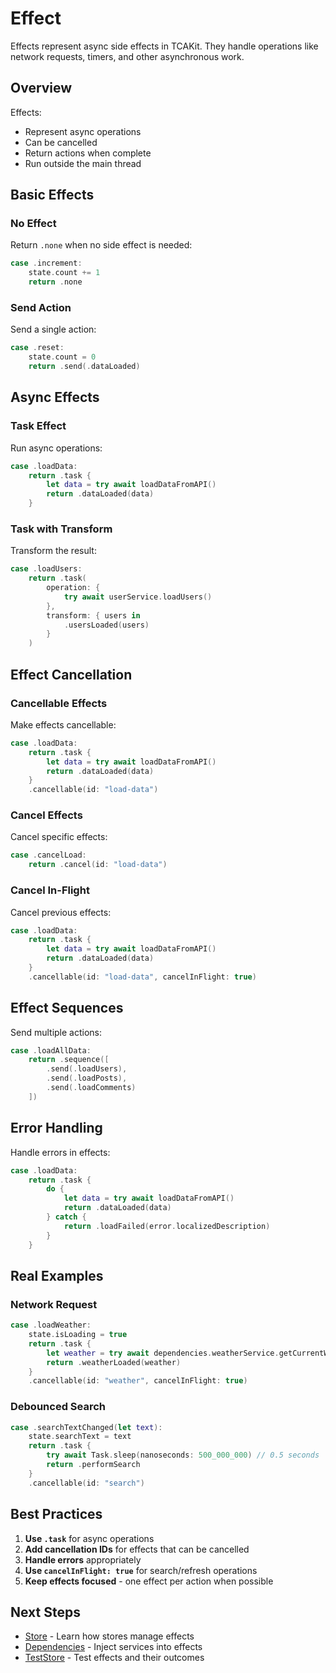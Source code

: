 # Effect

Effects represent async side effects in TCAKit. They handle operations like network requests, timers, and other asynchronous work.

## Overview

Effects:
- Represent async operations
- Can be cancelled
- Return actions when complete
- Run outside the main thread

## Basic Effects

### No Effect
Return `.none` when no side effect is needed:

```swift
case .increment:
    state.count += 1
    return .none
```

### Send Action
Send a single action:

```swift
case .reset:
    state.count = 0
    return .send(.dataLoaded)
```

## Async Effects

### Task Effect
Run async operations:

```swift
case .loadData:
    return .task {
        let data = try await loadDataFromAPI()
        return .dataLoaded(data)
    }
```

### Task with Transform
Transform the result:

```swift
case .loadUsers:
    return .task(
        operation: {
            try await userService.loadUsers()
        },
        transform: { users in
            .usersLoaded(users)
        }
    )
```

## Effect Cancellation

### Cancellable Effects
Make effects cancellable:

```swift
case .loadData:
    return .task {
        let data = try await loadDataFromAPI()
        return .dataLoaded(data)
    }
    .cancellable(id: "load-data")
```

### Cancel Effects
Cancel specific effects:

```swift
case .cancelLoad:
    return .cancel(id: "load-data")
```

### Cancel In-Flight
Cancel previous effects:

```swift
case .loadData:
    return .task {
        let data = try await loadDataFromAPI()
        return .dataLoaded(data)
    }
    .cancellable(id: "load-data", cancelInFlight: true)
```

## Effect Sequences

Send multiple actions:

```swift
case .loadAllData:
    return .sequence([
        .send(.loadUsers),
        .send(.loadPosts),
        .send(.loadComments)
    ])
```

## Error Handling

Handle errors in effects:

```swift
case .loadData:
    return .task {
        do {
            let data = try await loadDataFromAPI()
            return .dataLoaded(data)
        } catch {
            return .loadFailed(error.localizedDescription)
        }
    }
```

## Real Examples

### Network Request
```swift
case .loadWeather:
    state.isLoading = true
    return .task {
        let weather = try await dependencies.weatherService.getCurrentWeather()
        return .weatherLoaded(weather)
    }
    .cancellable(id: "weather", cancelInFlight: true)
```

### Debounced Search
```swift
case .searchTextChanged(let text):
    state.searchText = text
    return .task {
        try await Task.sleep(nanoseconds: 500_000_000) // 0.5 seconds
        return .performSearch
    }
    .cancellable(id: "search")
```

## Best Practices

1. **Use `.task`** for async operations
2. **Add cancellation IDs** for effects that can be cancelled
3. **Handle errors** appropriately
4. **Use `cancelInFlight: true`** for search/refresh operations
5. **Keep effects focused** - one effect per action when possible

## Next Steps

- [Store](store.md) - Learn how stores manage effects
- [Dependencies](dependencies.md) - Inject services into effects
- [TestStore](teststore.md) - Test effects and their outcomes
